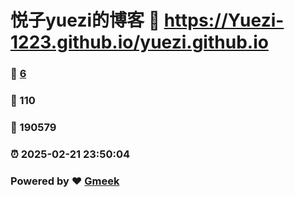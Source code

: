 # 悦子yuezi的博客 :link: https://Yuezi-1223.github.io/yuezi.github.io 
### :page_facing_up: [6](https://Yuezi-1223.github.io/yuezi.github.io/tag.html) 
### :speech_balloon: 110 
### :hibiscus: 190579 
### :alarm_clock: 2025-02-21 23:50:04 
### Powered by :heart: [Gmeek](https://github.com/Meekdai/Gmeek)
